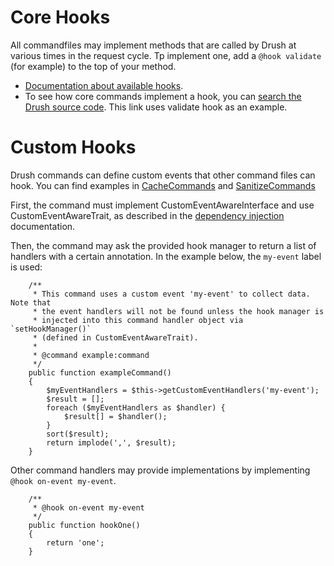 Core Hooks
============
All commandfiles may implement methods that are called by Drush at various times in the request cycle. Tp implement one, add a `@hook validate` (for example) to the top of your method.

- [Documentation about available hooks](https://github.com/consolidation/annotated-command/).
- To see how core commands implement a hook, you can [search the Drush source code](https://github.com/drush-ops/drush/search?q=%40hook+validate&type=Code&utf8=%E2%9C%93). This link uses validate hook as an example.

Custom Hooks
============

Drush commands can define custom events that other command files can hook. You can find examples in [CacheCommands](https://github.com/drush-ops/drush/blob/master/src/Commands/core/CacheCommands.php) and [SanitizeCommands](https://github.com/drush-ops/drush/blob/master/src/Drupal/Commands/sql/SanitizeCommands.php)

First, the command must implement CustomEventAwareInterface and use CustomEventAwareTrait, as described in the [dependency injection](dependency-injection.md) documentation.

Then, the command may ask the provided hook manager to return a list of handlers with a certain annotation. In the example below, the `my-event` label is used:
```
    /**
     * This command uses a custom event 'my-event' to collect data.  Note that
     * the event handlers will not be found unless the hook manager is
     * injected into this command handler object via `setHookManager()`
     * (defined in CustomEventAwareTrait).
     *
     * @command example:command
     */
    public function exampleCommand()
    {
        $myEventHandlers = $this->getCustomEventHandlers('my-event');
        $result = [];
        foreach ($myEventHandlers as $handler) {
            $result[] = $handler();
        }
        sort($result);
        return implode(',', $result);
    }
```

Other command handlers may provide implementations by implementing `@hook on-event my-event`.

```
    /**
     * @hook on-event my-event
     */
    public function hookOne()
    {
        return 'one';
    }
```
